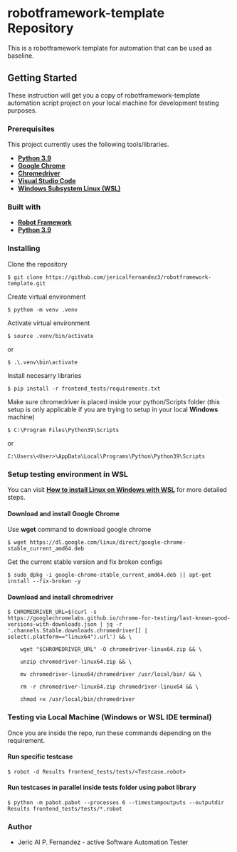# robotframework-template Repository
This is a robotframework template for automation that can be used as baseline.

## Getting Started
These instruction will get you a copy of robotframework-template automation script project on your local machine for development testing purposes.

### Prerequisites
This project currently uses the following tools/libraries.
- __[Python 3.9](https://www.python.org/downloads/release/python-3914/)__
- __[Google Chrome](https://support.google.com/chrome/answer/95346?hl=en&co=GENIE.Platform%3DDesktop)__
- __[Chromedriver](https://chromedriver.chromium.org/downloads)__
- __[Visual Studio Code](https://code.visualstudio.com/download)__
- __[Windows Subsystem Linux (WSL)](https://ubuntu.com/desktop/wsl)__

### Built with
- __[Robot Framework](https://robotframework.org/)__
- __[Python 3.9](https://www.python.org/downloads/release/python-3914/)__

### Installing
Clone the repository
```
$ git clone https://github.com/jericalfernandez3/robotframework-template.git
```
Create virtual environment
```
$ pythom -m venv .venv
```
Activate virtual environment
```
$ source .venv/bin/activate
```
or
```
$ .\.venv\bin\activate
```
Install necesarry libraries
```
$ pip install -r frontend_tests/requirements.txt
```
Make sure chromedriver is placed inside your python/Scripts folder (this setup is only applicable if you are trying to setup in your local __Windows__ machine)
```
$ C:\Program Files\Python39\Scripts
```
or
```
C:\Users\<User>\AppData\Local\Programs\Python\Python39\Scripts
```
### Setup testing environment in WSL
You can visit __[How to install Linux on Windows with WSL](https://learn.microsoft.com/en-us/windows/wsl/install)__ for more detailed steps.
#### Download and install Google Chrome
Use __wget__ command to download google chrome
```
$ wget https://dl.google.com/linux/direct/google-chrome-stable_current_amd64.deb
```
Get the current stable version and fix broken configs
```
$ sudo dpkg -i google-chrome-stable_current_amd64.deb || apt-get install --fix-broken -y
```
#### Download and install chromedriver
```
$ CHROMEDRIVER_URL=$(curl -s https://googlechromelabs.github.io/chrome-for-testing/last-known-good-versions-with-downloads.json | jq -r
'.channels.Stable.downloads.chromedriver[] | select(.platform=="linux64").url') && \

    wget "$CHROMEDRIVER_URL" -O chromedriver-linux64.zip && \

    unzip chromedriver-linux64.zip && \

    mv chromedriver-linux64/chromedriver /usr/local/bin/ && \

    rm -r chromedriver-linux64.zip chromedriver-linux64 && \

    chmod +x /usr/local/bin/chromedriver
```
### Testing via Local Machine (Windows or WSL IDE terminal)
Once you are inside the repo, run these commands depending on the requirement.
#### Run specific testcase
```
$ robot -d Results frontend_tests/tests/<Testcase.robot>
```
#### Run testcases in parallel inside __tests__ folder using pabot library
```
$ python -m pabot.pabot --processes 6 --timestampoutputs --outputdir Results frontend_tests/tests/*.robot
```
### Author
- Jeric Al P. Fernandez - active Software Automation Tester
